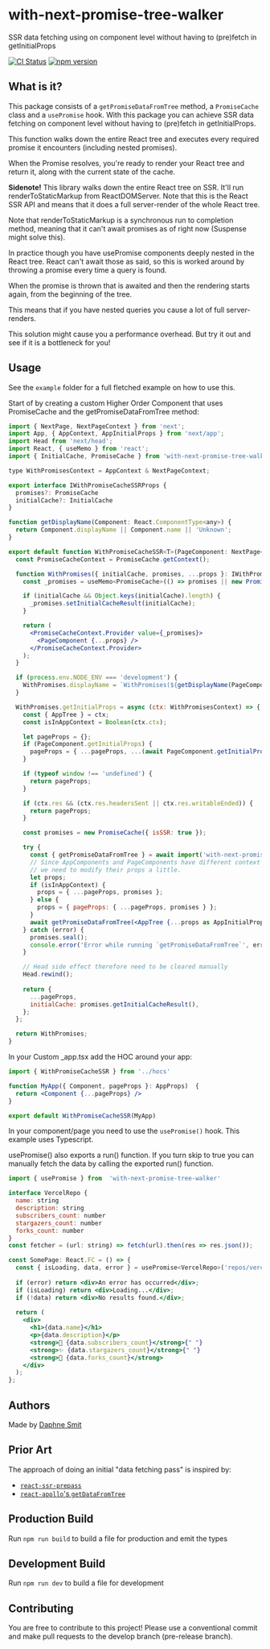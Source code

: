 # with-next-promise-tree-walker
SSR data fetching using on component level without having to (pre)fetch in getInitialProps

[![CI Status](https://github.com/daphnesmit/with-next-promise-tree-walker/workflows/CI/badge.svg)](https://github.com/daphnesmit/with-next-promise-tree-walker/actions)
[![npm version](https://badge.fury.io/js/with-next-promise-tree-walker.svg)](https://badge.fury.io/js/with-next-promise-tree-walker)

## What is it?
This package consists of a `getPromiseDataFromTree` method, a `PromiseCache` class and a `usePromise` hook.
With this package you can achieve SSR data fetching on component level without having to (pre)fetch in getInitialProps.

This function walks down the entire React tree and executes every required promise it encounters (including nested promises).

When the Promise resolves, you're ready to render your React tree and return it, along with the current state of the cache.

__Sidenote!__
This library walks down the entire React tree on SSR.
It'll run renderToStaticMarkup from ReactDOMServer. Note that this is the React SSR API and means that it does a full server-render of the whole React tree.

Note that renderToStaticMarkup is a synchronous run to completion method, meaning that it can't await promises as of right now (Suspense might solve this).

In practice though you have usePromise components deeply nested in the React tree. React can't await those as said, so this is worked around by throwing a promise every time a query is found.

When the promise is thrown that is awaited and then the rendering starts again, from the beginning of the tree.

This means that if you have nested queries you cause a lot of full server-renders.

This solution might cause you a performance overhead.
But try it out and see if it is a bottleneck for you!

## Usage
See the `example` folder for a full fletched example on how to use this.

Start of by creating a custom Higher Order Component that uses PromiseCache and the getPromiseDataFromTree method:

```jsx
import { NextPage, NextPageContext } from 'next';
import App, { AppContext, AppInitialProps } from 'next/app';
import Head from 'next/head';
import React, { useMemo } from 'react';
import { InitialCache, PromiseCache } from 'with-next-promise-tree-walker';

type WithPromisesContext = AppContext & NextPageContext;

export interface IWithPromiseCacheSSRProps {
  promises?: PromiseCache
  initialCache?: InitialCache
}

function getDisplayName(Component: React.ComponentType<any>) {
  return Component.displayName || Component.name || 'Unknown';
}

export default function WithPromiseCacheSSR<T>(PageComponent: NextPage<any> | typeof App) {
  const PromiseCacheContext = PromiseCache.getContext();

  function WithPromises({ initialCache, promises, ...props }: IWithPromiseCacheSSRProps) {
    const _promises = useMemo<PromiseCache>(() => promises || new PromiseCache({ isSSR: false }), [promises]);

    if (initialCache && Object.keys(initialCache).length) {
      _promises.setInitialCacheResult(initialCache);
    }

    return (
      <PromiseCacheContext.Provider value={_promises}>
        <PageComponent {...props} />
      </PromiseCacheContext.Provider>
    );
  }

  if (process.env.NODE_ENV === 'development') {
    WithPromises.displayName = `WithPromises(${getDisplayName(PageComponent)})`;
  }

  WithPromises.getInitialProps = async (ctx: WithPromisesContext) => {
    const { AppTree } = ctx;
    const isInAppContext = Boolean(ctx.ctx);

    let pageProps = {};
    if (PageComponent.getInitialProps) {
      pageProps = { ...pageProps, ...(await PageComponent.getInitialProps(ctx)) };
    }

    if (typeof window !== 'undefined') {
      return pageProps;
    }

    if (ctx.res && (ctx.res.headersSent || ctx.res.writableEnded)) {
      return pageProps;
    }

    const promises = new PromiseCache({ isSSR: true });

    try {
      const { getPromiseDataFromTree } = await import('with-next-promise-tree-walker');
      // Since AppComponents and PageComponents have different context types
      // we need to modify their props a little.
      let props;
      if (isInAppContext) {
        props = { ...pageProps, promises };
      } else {
        props = { pageProps: { ...pageProps, promises } };
      }
      await getPromiseDataFromTree(<AppTree {...props as AppInitialProps} />, { promises });
    } catch (error) {
      promises.seal();
      console.error('Error while running `getPromiseDataFromTree`', error);
    }

    // Head side effect therefore need to be cleared manually
    Head.rewind();
    
    return {
      ...pageProps,
      initialCache: promises.getInitialCacheResult(),
    };
  };

  return WithPromises;
}
```

In your Custom _app.tsx add the HOC around your app:

```jsx
import { WithPromiseCacheSSR } from '../hocs'

function MyApp({ Component, pageProps }: AppProps)  {
  return <Component {...pageProps} />
}

export default WithPromiseCacheSSR(MyApp)
```

In your component/page you need to use the `usePromise()` hook. This example uses Typescript.

usePromise() also exports a run() function. If you turn skip to true you can manually fetch the data by calling the exported run() function.

```jsx
import { usePromise } from  'with-next-promise-tree-walker'

interface VercelRepo {
  name: string
  description: string
  subscribers_count: number
  stargazers_count: number
  forks_count: number
}
const fetcher = (url: string) => fetch(url).then(res => res.json());

const SomePage: React.FC = () => {
  const { isLoading, data, error } = usePromise<VercelRepo>('repos/vercel/swr', () => fetcher('https://api.github.com/repos/vercel/swr'), { ssr: true, skip: false });
  
  if (error) return <div>An error has occurred</div>;
  if (isLoading) return <div>Loading...</div>;
  if (!data) return <div>No results found.</div>;
  
  return (
    <div>
      <h1>{data.name}</h1>
      <p>{data.description}</p>
      <strong>👀 {data.subscribers_count}</strong>{" "}
      <strong>✨ {data.stargazers_count}</strong>{" "}
      <strong>🍴 {data.forks_count}</strong>
    </div>
  );
};
```

## Authors
Made by [Daphne Smit](https://github.com/daphnesmit)

## Prior Art
The approach of doing an initial "data fetching pass" is inspired by:

- [`react-ssr-prepass`](https://github.com/FormidableLabs/react-ssr-prepass)
- [`react-apollo`'s `getDataFromTree`](https://github.com/apollographql/react-apollo/blob/master/src/getDataFromTree.ts)

## Production Build

Run `npm run build` to build a file for production and emit the types

## Development Build
Run `npm run dev` to build a file for development

## Contributing
You are free to contribute to this project!
Please use a conventional commit and make pull requests to the develop branch (pre-release branch).
